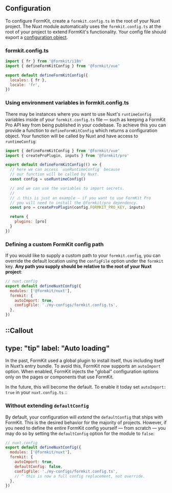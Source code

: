 ## Configuration

To configure FormKit, create a `formkit.config.ts` in the root of your Nuxt project. The Nuxt module automatically uses the `formkit.config.ts` at the root of your project to extend FormKit's functionality. Your config file should export a [configuration object](/essentials/configuration#what-is-defaultconfig).

### formkit.config.ts
```js
import { fr } from '@formkit/i18n'
import { defineFormKitConfig } from '@formkit/vue'

export default defineFormKitConfig({
  locales: { fr },
  locale: 'fr',
})
```

### Using environment variables in formkit.config.ts

There may be instances where you want to use Nuxt's `runtimeConfig` variables inside of your `formkit.config.ts` file — such as keeping a FormKit Pro API key from being published in your codebase. To achieve this you can provide a function to `defineFormKitConfig` which returns a configuration object. Your function will be called by Nuxt and have access to `runtimeConfig`:

```js
import { defineFormKitConfig } from '@formkit/vue'
import { createProPlugin, inputs } from '@formkit/pro'

export default defineFormKitConfig(() => {
  // here we can access `useRuntimeConfig` because
  // our function will be called by Nuxt.
  const config = useRuntimeConfig()

  // and we can use the variables to import secrets.
  //
  // ⚠️ this is just an example — if you want to use FormKit Pro
  // you will need to install the @formkit/pro dependency.
  const pro = createProPlugin(config.FORMKIT_PRO_KEY, inputs)

  return {
    plugins: [pro]
  }
})
```

### Defining a custom FormKit config path

If you would like to supply a custom path to your `formkit.config`, you can override the default location using the `configFile` option under the `formkit` key. **Any path you supply should be relative to the root of your Nuxt project**:

```js
// nuxt.config
export default defineNuxtConfig({
  modules: ['@formkit/nuxt'],
  formkit: {
    autoImport: true,
    configFile: './my-configs/formkit.config.ts',
  },
})
```

::Callout
---
type: "tip"
label: "Auto loading"
---
In the past, FormKit used a global plugin to install itself, thus including itself in Nuxt’s entry bundle. To avoid this, FormKit now supports an `autoImport` option. When enabled, FormKit injects the "global" configuration options only on the pages or components that use FormKit.

In the future, this will become the default. To enable it today set `autoImport: true` in your `nuxt.config.ts`
::


### Without extending `defaultConfig`

By default, your configuration will _extend_ the `defaultConfig` that ships with FormKit. This is the desired behavior
for the majority of projects. However, if you need to define the entire FormKit config yourself — from scratch — you may do so
by setting the `defaultConfig` option for the module to `false`:

```js
// nuxt.config
export default defineNuxtConfig({
  modules: ['@formkit/nuxt'],
  formkit: {
    autoImport: true,
    defaultConfig: false,
    configFile: './my-configs/formkit.config.ts',
    // ^ this is now a full config replacement, not override.
  },
})
```